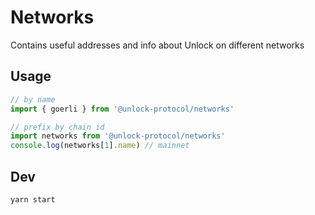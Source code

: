 # Networks

Contains useful addresses and info about Unlock on different networks

## Usage

```js
// by name
import { goerli } from '@unlock-protocol/networks'

// prefix by chain id
import networks from '@unlock-protocol/networks'
console.log(networks[1].name) // mainnet
```

## Dev

```
yarn start
```
